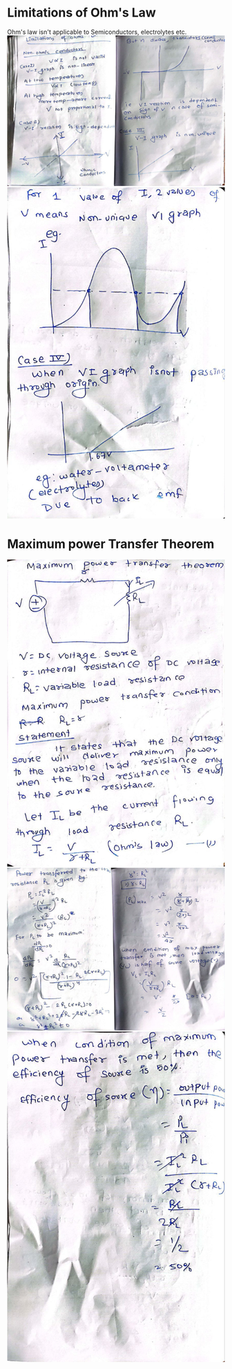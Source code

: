 # Limitations of Ohm's Law
Ohm's law isn't applicable to Semiconductors, electrolytes etc.
![](_resources/Pasted%20image%2020240320122152.png)
![](_resources/Pasted%20image%2020240320122206.png)
# Maximum power Transfer Theorem
![](_resources/Pasted%20image%2020240320121935.png)
![](_resources/Pasted%20image%2020240320121947.png)
![](_resources/Pasted%20image%2020240320121956.png)
